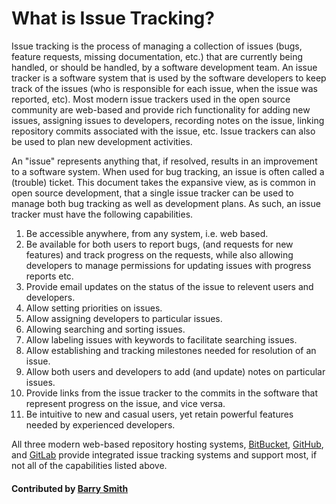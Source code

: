 # What is Issue Tracking?

Issue tracking is the process of managing a collection of issues (bugs, feature requests, missing documentation, etc.) that are currently being handled, or should be handled, by a software development team.
An issue tracker is a software system that is used by the software developers to keep track of the issues (who is responsible for each issue, when the issue was reported, etc). Most modern issue trackers used in the open source community are web-based and provide rich functionality for adding new issues, assigning issues to developers, recording notes on the issue, linking repository commits associated with the issue, etc. Issue trackers can also be used to plan new development activities.

An "issue" represents anything that, if resolved, results in an improvement to a software system. When used for bug tracking, an issue is often called a (trouble) ticket. This document takes the expansive view, as is common in open source development, that a single issue tracker can be used to manage both bug tracking as well as development plans. As such, an issue tracker must have the following capabilities.

1. Be accessible anywhere, from any system, i.e. web based.
2. Be available for both users to report bugs, (and requests for new features) and track progress on the requests, while also allowing developers to manage permissions for updating issues with progress reports etc.
3. Provide email updates on the status of the issue to relevent users and developers.
4. Allow setting priorities on issues.
5. Allow assigning developers to particular issues.
6. Allowing searching and sorting issues.
7. Allow labeling issues with keywords to facilitate searching issues.
8. Allow establishing and tracking milestones needed for resolution of an issue.
9. Allow both users and developers to add (and update) notes on particular issues.
10. Provide links from the issue tracker to the commits in the software that represent progress on the issue, and vice versa.
11. Be intuitive to new and casual users, yet retain powerful features needed by experienced developers.

All three modern web-based repository hosting systems, [BitBucket](https://bitbucket.com), [GitHub](https://github.com), and [GitLab](https://gitlab.com/explore/projects/trending) provide integrated issue tracking systems and support most, if not all of the capabilities listed above.

#### Contributed by [Barry Smith](https://github.com/BarrySmith)

<!---
Publish: yes
Categories: development
Topics: issue tracking
Tags:
Level: 0
Prerequisites: none
Aggregate: none
--->

